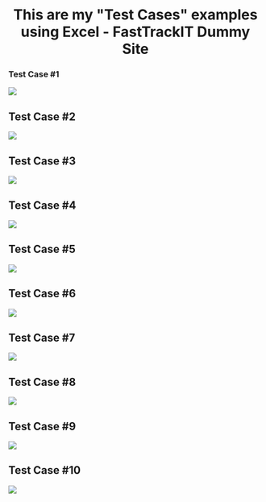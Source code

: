 ### <h1 align="center">This are my "Test Cases" examples using Excel - FastTrackIT Dummy Site</h1>

### Test Case #1
<img src= https://i.ibb.co/8BmPcjw/Test-Case-1.png>

## Test Case #2
<img src= https://i.ibb.co/C9tq1kV/Test-Case-2.png>

## Test Case #3
<img src= https://i.ibb.co/41ktnSr/Test-Case-3.png>

## Test Case #4
<img src= https://i.ibb.co/Rhq96Pd/Test-Case-4.png>

## Test Case #5
<img src =  https://i.ibb.co/Y01psJ7/Test-Case-5.png>

## Test Case #6
<img src= https://i.ibb.co/kmQ6mPb/Test-Case-6.png>

## Test Case #7
<img src= https://i.ibb.co/hdczY6m/Test-Case-7.png>

## Test Case #8
<img src= https://i.ibb.co/48LWbHb/Test-Case-8.png>

## Test Case #9
<img src= https://i.ibb.co/TMCY2gQ/Test-Case-9.png>

## Test Case #10
<img src= https://i.ibb.co/MGfMwHN/Test-Case-10.png>
